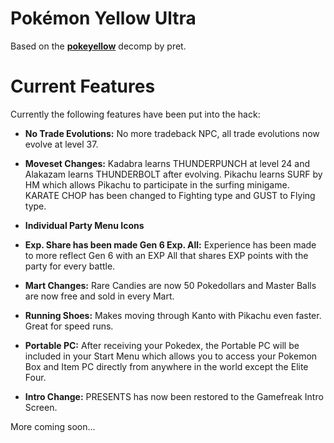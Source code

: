 # Pokémon Yellow Ultra

Based on the [**pokeyellow**](https://github.com/pret/pokeyellow) decomp by pret.

# Current Features

Currently the following features have been put into the hack:

- **No Trade Evolutions:** No more tradeback NPC, all trade evolutions now evolve at level 37.

- **Moveset Changes:** Kadabra learns THUNDERPUNCH at level 24 and Alakazam learns THUNDERBOLT after evolving.  Pikachu learns SURF by HM which allows Pikachu to participate in the surfing minigame.  KARATE CHOP has been changed to Fighting type and GUST to Flying type.

- **Individual Party Menu Icons**

- **Exp. Share has been made Gen 6 Exp. All:** Experience has been made to more reflect Gen 6 with an EXP All that shares EXP points with the party for every battle.

- **Mart Changes:** Rare Candies are now 50 Pokedollars and Master Balls are now free and sold in every Mart.

- **Running Shoes:** Makes moving through Kanto with Pikachu even faster.  Great for speed runs.

- **Portable PC:** After receiving your Pokedex, the Portable PC will be included in your Start Menu which allows you to access your Pokemon Box and Item PC directly from anywhere in the world except the Elite Four.

- **Intro Change:** PRESENTS has now been restored to the Gamefreak Intro Screen.

More coming soon...
